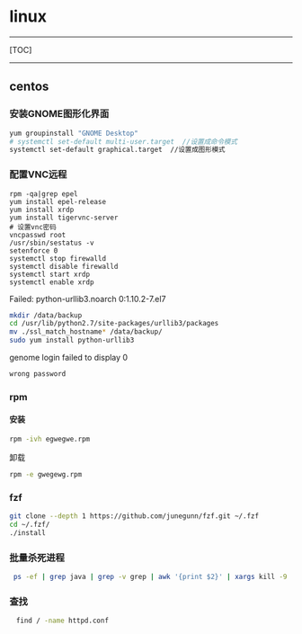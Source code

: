 # linux

------

[TOC]

------

## centos

### 安装GNOME图形化界面

```sh
yum groupinstall "GNOME Desktop"
# systemctl set-default multi-user.target  //设置成命令模式
systemctl set-default graphical.target  //设置成图形模式
```

### 配置VNC远程

```
rpm -qa|grep epel
yum install epel-release
yum install xrdp
yum install tigervnc-server
# 设置vnc密码
vncpasswd root
/usr/sbin/sestatus -v
setenforce 0
systemctl stop firewalld
systemctl disable firewalld
systemctl start xrdp
systemctl enable xrdp
```

Failed:
  python-urllib3.noarch 0:1.10.2-7.el7

```sh
mkdir /data/backup
cd /usr/lib/python2.7/site-packages/urllib3/packages
mv ./ssl_match_hostname* /data/backup/
sudo yum install python-urllib3 
```

genome login failed to display 0

```sh
wrong password
```

### rpm

#### 安装

```sh
rpm -ivh egwegwe.rpm
```

卸载

```sh
rpm -e gwegewg.rpm
```

### fzf

```sh
git clone --depth 1 https://github.com/junegunn/fzf.git ~/.fzf
cd ~/.fzf/
./install
```

### 批量杀死进程

```sh
 ps -ef | grep java | grep -v grep | awk '{print $2}' | xargs kill -9
```

### 查找

```sh
　find / -name httpd.conf

```

